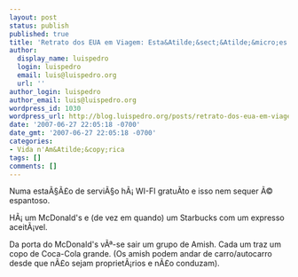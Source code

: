 ```yaml
---
layout: post
status: publish
published: true
title: 'Retrato dos EUA em Viagem: Esta&Atilde;&sect;&Atilde;&micro;es de Servi&Atilde;&sect;o'
author:
  display_name: luispedro
  login: luispedro
  email: luis@luispedro.org
  url: ''
author_login: luispedro
author_email: luis@luispedro.org
wordpress_id: 1030
wordpress_url: http://blog.luispedro.org/posts/retrato-dos-eua-em-viagem-estacoes-de-servico
date: '2007-06-27 22:05:18 -0700'
date_gmt: '2007-06-27 22:05:18 -0700'
categories:
- Vida n'Am&Atilde;&copy;rica
tags: []
comments: []
---
```

<p>Numa esta&Atilde;&sect;&Atilde;&pound;o de servi&Atilde;&sect;o h&Atilde;&iexcl; WI-FI gratu&Atilde;&shy;to e isso nem sequer &Atilde;&copy; espantoso.
<p>H&Atilde;&iexcl; um McDonald's e (de vez em quando) um Starbucks com um expresso aceit&Atilde;&iexcl;vel.
<p>Da porta do McDonald's v&Atilde;&ordf;-se sair um grupo de Amish. Cada um traz um copo de Coca-Cola grande. (Os amish podem andar de carro&#47;autocarro desde que n&Atilde;&pound;o sejam propriet&Atilde;&iexcl;rios e n&Atilde;&pound;o conduzam).</p>
